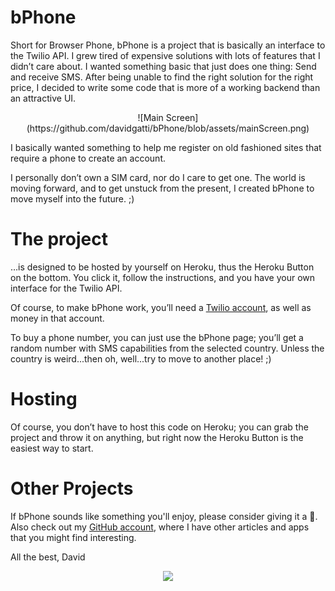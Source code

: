 # bPhone

Short for Browser Phone, bPhone is a project that is basically an interface to the Twilio API. I grew tired of expensive solutions with lots of features that I didn’t care about. I wanted something basic that just does one thing: Send and receive SMS. After being unable to find the right solution for the right price, I decided to write some code that is more of a working backend than an attractive UI.

<div align="center">![Main Screen](https://github.com/davidgatti/bPhone/blob/assets/mainScreen.png)</div>

I basically wanted something to help me register on old fashioned sites that require a phone to create an account.

I personally don’t own a SIM card, nor do I care to get one. The world is moving forward, and to get unstuck from the present, I created bPhone to move myself into the future. ;)

# The project

…is designed to be hosted by yourself on Heroku, thus the Heroku Button on the bottom. You click it, follow the instructions, and you have your own interface for the Twilio API.

Of course, to make bPhone work, you’ll need a [Twilio account](https://www.twilio.com), as well as money in that account.

To buy a phone number, you can just use the bPhone page; you’ll get a random number with SMS capabilities from the selected country. Unless the country is weird...then oh, well...try to move to another place! ;)

# Hosting

Of course, you don’t have to host this code on Heroku; you can grab the project and throw it on anything, but right now the Heroku Button is the easiest way to start.

# Other Projects

If bPhone sounds like something you'll enjoy, please consider giving it a 🌟. Also check out my [GitHub account](https://github.com/davidgatti), where I have other articles and apps that you might find interesting.

All the best,
David

<div align="center"><a href="https://heroku.com/deploy?template=https://github.com/davidgatti/bPhone" target="_blank"><img src="https://www.herokucdn.com/deploy/button.svg"></a></div>